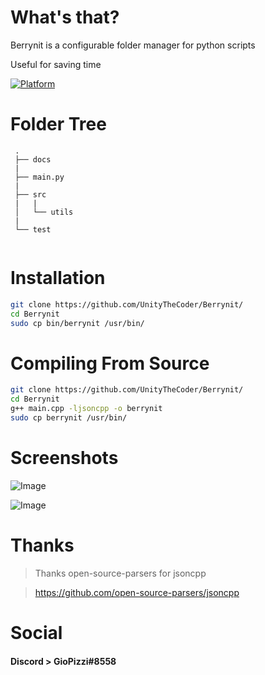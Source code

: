 # What's that?

Berrynit is a configurable folder manager for python scripts

Useful for saving time


[![Platform](https://img.shields.io/badge/Platforms-Linux-orange)](#)

# Folder Tree

```text
 .
 ├── docs
 |
 ├── main.py
 |
 ├── src
 |   |
 │   └── utils 
 |
 └── test
 
 ```


# Installation

```bash
git clone https://github.com/UnityTheCoder/Berrynit/
cd Berrynit
sudo cp bin/berrynit /usr/bin/
```

# Compiling From Source

```bash
git clone https://github.com/UnityTheCoder/Berrynit/
cd Berrynit
g++ main.cpp -ljsoncpp -o berrynit
sudo cp berrynit /usr/bin/
```

# Screenshots

![Image](https://i.imgur.com/akeDZrq.png)

![Image](https://i.imgur.com/ImTemZi.png)


# Thanks

> Thanks open-source-parsers for jsoncpp

> https://github.com/open-source-parsers/jsoncpp


# Social


#### Discord > GioPizzi#8558
